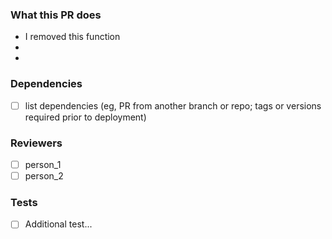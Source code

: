 ### What this PR does

* I removed this function
* 
* 

### Dependencies

- [ ] list dependencies (eg, PR from another branch or repo; tags or versions required prior to deployment)

### Reviewers

- [ ] person_1
- [ ] person_2

### Tests

- [ ] Additional test...
